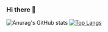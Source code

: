 ### Hi there 👋

<!--
**tanjilk/tanjilk** is a ✨ _special_ ✨ repository because its `README.md` (this file) appears on your GitHub profile.

Here are some ideas to get you started:

- 🔭 I’m currently working on ...
- 🌱 I’m currently learning ...
- 👯 I’m looking to collaborate on ...
- 🤔 I’m looking for help with ...
- 💬 Ask me about ...
- 📫 How to reach me: ...
- 😄 Pronouns: ...
- ⚡ Fun fact: ...
-->
![Anurag's GitHub stats](https://github-readme-stats.vercel.app/api?username=tanjilk&show_icons=true&theme=radical)
[![Top Langs](https://github-readme-stats.vercel.app/api/top-langs/?username=tanjilk&layout=compact)](https://github.com/anuraghazra/github-readme-stats)
